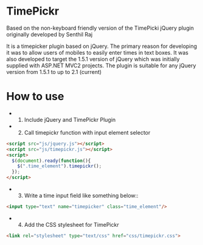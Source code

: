TimePickr
=========

Based on the non-keyboard friendly version of the TimePicki jQuery plugin originally developed by Senthil Raj 

It is a timepicker plugin based on jQuery. The primary reason for developing it was to allow users of mobiles to easily enter times in text boxes.
It was also developed to target the 1.5.1 version of jQuery which was initially supplied with ASP.NET MVC2 projects. The plugin is suitable for any jQuery version from 1.5.1 to up to 2.1 (current)

How to use
==========

- 1) Include jQuery and TimePickr Plugin
- 2) Call timepickr function with input element selector

```html
<script src="js/jquery.js"></script>
<script src="js/timepickr.js"></script>
<script>
  $(document).ready(function(){
    $(".time_element").timepickr();
  });
</script>
```

- 3) Write a time input field like something below::
```html
<input type="text" name="timepicker" class="time_element"/>
```        

- 4) Add the CSS stylesheet for TimePickr
```html
<link rel="stylesheet" type="text/css" href="css/timepickr.css">
```



